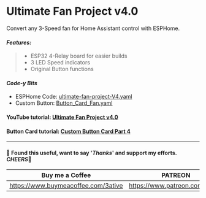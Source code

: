 # Ultimate Fan Project v4.0
Convert any 3-Speed fan for Home Assistant control with ESPHome.

#### _Features:_

> - ESP32 4-Relay board for easier builds
> - 3 LED Speed indicators
> - Original Button functions

#### *Code-y Bits*
- ESPHome Code: [ultimate-fan-project-V4.yaml](https://github.com/3ative/ultimate-fan-project-v4/blob/main/ultimate-fan-project-V4.yaml)
- Custom Button: [Button_Card_Fan.yaml](https://github.com/3ative/ultimate-fan-project-V3/blob/main/Button_Card_Fan.yaml)

#### YouTube tutorial: [Ultimate Fan Project v4.0](https://youtu.be/_XgJyYwlejo)

#### Button Card tutorial: [Custom Button Card Part 4](https://youtu.be/-7Hu9lMZsjw)

___

#### 💖 Found this useful, want to say '*Thanks*' and support my efforts. *CHEERS*🍺
| Buy me a Coffee | PATREON |
|-----------------|---------|
| https://www.buymeacoffee.com/3ative | https://www.patreon.com/3ative |
